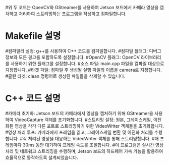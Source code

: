 #위 두 코드는 OpenCV와 GStreamer를 사용하여 Jetson 보드에서 카메라 영상을 캡처하고 처리하여 스트리밍하는 프로그램을 작성하고 컴파일합니다.
#  Makefile 설명
#컴파일러 설정: g++를 사용하여 C++ 코드를 컴파일합니다.
#컴파일 플래그: 디버그 정보와 모든 경고를 포함하도록 설정합니다.
#OpenCV 플래그: OpenCV 라이브러리를 사용하기 위한 플래그를 설정합니다.
#소스 파일: main.cpp 파일을 컴파일 대상으로 지정합니다.
#타겟 파일: 컴파일 후 생성될 실행 파일의 이름을 camera로 지정합니다.
#클린 타겟: clean 명령어로 생성된 파일들을 삭제할 수 있습니다.
#  C++ 코드 설명
#카메라 초기화: Jetson 보드의 카메라에서 영상을 캡처하기 위해 GStreamer을 사용하여 VideoCapture 객체를 초기화합니다.
#스트리밍 설정: 원본, 그레이스케일, 이진화된 영상을 각각 다른 포트로 스트리밍하기 위한 VideoWriter 객체들을 초기화합니다.
#영상 처리 루프: 카메라에서 프레임을 읽고, 그레이스케일 변환 및 이진화 처리를 수행합니다.
#각 처리된 영상을 대응하는 VideoWriter 객체를 통해 스트리밍합니다.
#매 프레임마다 30ms 동안 대기하여 프레임 속도를 조절합니다.
#이 프로그램은 실시간 영상 처리 및 네트워크 스트리밍을 수행하며, Jetson 보드의 하드웨어 가속 기능을 활용하여 효율적으로 동작하도록 설계되었습니다.

